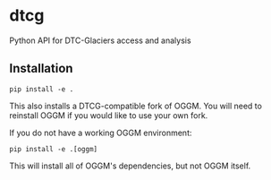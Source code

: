 # dtcg
Python API for DTC-Glaciers access and analysis

## Installation

```
pip install -e .
```
This also installs a DTCG-compatible fork of OGGM.
You will need to reinstall OGGM if you would like to use your own fork.

If you do not have a working OGGM environment:
```
pip install -e .[oggm]
```

This will install all of OGGM's dependencies, but not OGGM itself.
